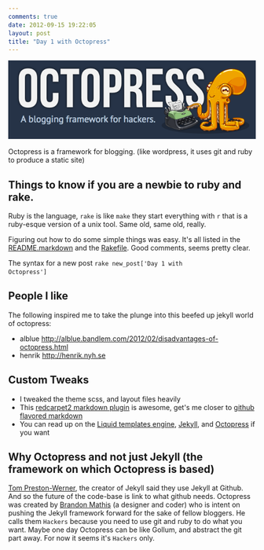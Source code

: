 ```yaml
---
comments: true
date: 2012-09-15 19:22:05
layout: post
title: "Day 1 with Octopress"
---
```


[![octopress logo 2012](/images/posts/octopress-logo.png)](/images/posts/octopress-logo.png) 

Octopress is a framework for blogging. (like wordpress, it uses git and ruby to produce a static site)

## Things to know if you are a newbie to ruby and rake. 

Ruby is the language, `rake` is like `make` they start everything with <code>r</code> that is a ruby-esque version of a unix tool. Same old, same old, really.

Figuring out how to do some simple things was easy. It's all listed in the [README.markdown][readme] and the [Rakefile][rakefile]. Good comments, seems pretty clear.

The syntax for a new post <code>rake new_post['Day 1 with Octopress']</code>

## People I like 

The following inspired me to take the plunge into this beefed up jekyll world of octopress:
- alblue http://alblue.bandlem.com/2012/02/disadvantages-of-octopress.html
- henrik http://henrik.nyh.se
  
## Custom Tweaks
- I tweaked the theme scss, and layout files heavily
- This [redcarpet2 markdown plugin][plugin] is awesome, get's me closer to [github flavored markdown][gfm]
- You can read up on the [Liquid templates engine][liquid], [Jekyll][jekyll], and [Octopress][octopress] if you want

## Why Octopress and not just Jekyll (the framework on which Octopress is based)

[Tom Preston-Werner][mojombo], the creator of Jekyll said they use Jekyll at Github. 
And so the future of the code-base is link to what github needs. Octopress was created by [Brandon Mathis][imathis] (a designer and coder) who is intent on pushing the Jekyll framework forward for the sake of fellow bloggers. He calls them <code>Hackers</code> because you need to use git and ruby to do what you want. Maybe one day Octopress can be like Gollum, and abstract the git part away. For now it seems it's <code>Hackers</code> only.

[readme]: https://github.com/imathis/octopress/blob/master/README.markdown
[rakefile]: https://github.com/imathis/octopress/blob/master/Rakefile
[plugin]: https://github.com/nono/Jekyll-plugins
[gfm]: http://github.github.com/github-flavored-markdown/
[liquid]: https://github.com/Shopify/liquid/wiki/Liquid-for-Programmers
[jekyll]: https://github.com/mojombo/jekyll#readme
[octopress]: https://github.com/imathis/octopress#readme
[mojombo]: http://tom.preston-werner.com/
[imathis]: http://brandonmathis.com/